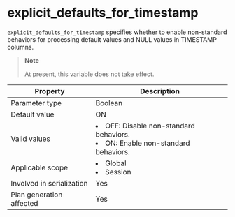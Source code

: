 explicit_defaults_for_timestamp
====================================================
<!-- # docslug#/oceanbase-database/oceanbase-database/V4.0.0/explicit_defaults_for_timestamp-1-2-3 -->
`explicit_defaults_for_timestamp` specifies whether to enable non-standard behaviors for processing default values and NULL values in TIMESTAMP columns.

> **Note**
>
> At present, this variable does not take effect.


| **Property**              | **Description** |
|---------------------------|------------------------------------------------------------------------------------------------------------|
| Parameter type            | Boolean |
| Default value             | ON |
| Valid values              | <li> OFF: Disable non-standard behaviors.   <li> ON: Enable non-standard behaviors. |
| Applicable scope          | <li> Global   <li> Session |
| Involved in serialization | Yes |
| Plan generation affected  | Yes |


